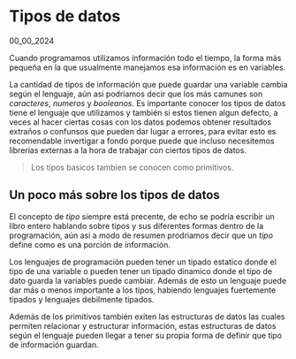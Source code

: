 # Tipos de datos
00_00_2024

Cuando programamos utilizamos información todo el tiempo, la forma más pequeña en la que usualmente manejamos esa información es en variables.

La cantidad de tipos de información que puede guardar una variable cambia según el lenguaje, aún asi podriamos decir que los más camunes son *caracteres*, *numeros* y *booleanos*. Es importante conocer los tipos de datos tiene el lenguaje que utilizamos y también si estos tienen algun defecto, a veces al hacer ciertas cosas con los datos podemos obtener resultados extraños o confunsos que pueden dar lugar a errores, para evitar esto es recomendable invertigar a fondo porque puede que incluso necesitemos librerias externas a la hora de trabajar con ciertos tipos de datos.

> Los tipos basicos tambien se conocen como primitivos.

## Un poco más sobre los tipos de datos

El concepto de *tipo* siempre está precente, de echo se podría escribir un libro entero hablando sobre tipos y sus diferentes formas dentro de la programación, aún asi a modo de resumen prodriamos decir que un *tipo* define como es una porción de información.

Los lenguajes de programación pueden tener un tipado estatico donde el tipo de una variable o pueden tener un tipado dinamico donde el tipo de dato guarda la variables puede cambiar. Además de esto un lenguaje puede dar más o menos importante a los tipos, habiendo lenguajes fuertemente tipados y lenguajes debilmente tipados.

Además de los primitivos también exiten las estructuras de datos las cuales permiten relacionar y estructurar información, estas estructuras de datos según el lenguaje pueden llegar a tener su propia forma de definir que tipo de información guardan.
